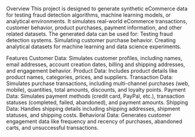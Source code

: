 Overview
This project is designed to generate synthetic eCommerce data for testing fraud detection algorithms, machine learning models, or analytical environments. It simulates real-world eCommerce transactions, customer behavior, product purchases, payment information, and other related datasets. The generated data can be used for:
Testing fraud detection systems.
Simulating customer purchase behavior.
Creating analytical datasets for machine learning and data science experiments.

Features
Customer Data: Simulates customer profiles, including names, email addresses, account creation dates, billing and shipping addresses, and engagement behavior.
Product Data: Includes product details like product names, categories, prices, and suppliers.
Transaction Data: Simulates purchase transactions, including multi-channel purchases (web, mobile), quantities, total amounts, discounts, and loyalty points.
Payment Data: Simulates payment methods (credit card, PayPal, etc.), transaction statuses (completed, failed, abandoned), and payment amounts.
Shipping Data: Handles shipping details including shipping addresses, shipment statuses, and shipping costs.
Behavioral Data: Generates customer engagement data like frequency and recency of purchases, abandoned carts, and unsuccessful transactions.

